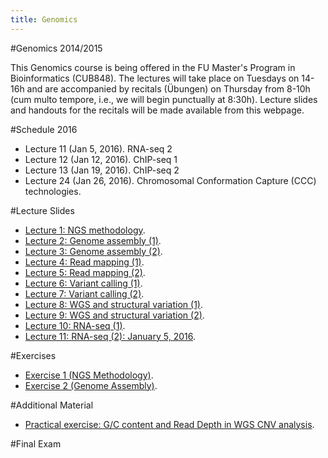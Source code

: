 ```yaml
---
title: Genomics
---
```


#Genomics 2014/2015

This Genomics course is being offered in the FU Master's Program in Bioinformatics (CUB848). The lectures will take place on Tuesdays on 14-16h and are accompanied by recitals (Übungen) on Thursday from 8-10h (cum multo tempore, i.e., we will begin punctually at 8:30h). Lecture slides and handouts for the recitals will be made available from this webpage.


#Schedule 2016
* Lecture 11 (Jan 5, 2016). RNA-seq 2
* Lecture 12 (Jan 12, 2016). ChIP-seq 1
* Lecture 13 (Jan 19, 2016). ChIP-seq 2
* Lecture 24 (Jan 26, 2016). Chromosomal Conformation Capture (CCC) technologies.


#Lecture Slides
* [Lecture 1: NGS methodology](https://github.com/charite/charite.github.io/tree/master/media/robinson/teaching/Genomics/NGS-methodology.pdf).
* [Lecture 2: Genome assembly (1)](https://github.com/charite/charite.github.io/tree/master/media/robinson/teaching/Genomics/genome-assembly1.pdf).
* [Lecture 3: Genome assembly (2)](https://github.com/charite/charite.github.io/tree/master/media/robinson/teaching/Genomics/genome-assembly2.pdf).
* [Lecture 4: Read mapping (1)](https://github.com/charite/charite.github.io/tree/master/media/robinson/teaching/Genomics/readmapping1.pdf).
* [Lecture 5: Read mapping (2)](https://github.com/charite/charite.github.io/tree/master/media/robinson/teaching/Genomics/readmapping2.pdf).
* [Lecture 6: Variant calling (1)](https://github.com/charite/charite.github.io/tree/master/media/robinson/teaching/Genomics/varcall-2013-A.pdf).
* [Lecture 7: Variant calling (2)](https://github.com/charite/charite.github.io/tree/master/media/robinson/teaching/Genomics/varcall-2013-B.pdf).
* [Lecture 8: WGS and structural variation (1)](https://github.com/charite/charite.github.io/tree/master/media/robinson/teaching/Genomics/structural-variation-2014.pdf).
* [Lecture 9: WGS and structural variation (2)](https://github.com/charite/charite.github.io/tree/master/media/robinson/teaching/Genomics/MoDIL.pdf).
* [Lecture 10: RNA-seq (1)](https://github.com/charite/charite.github.io/tree/master/media/robinson/teaching/Genomics/rnaseq1.pdf).
* [Lecture 11: RNA-seq (2): January 5, 2016](https://github.com/charite/charite.github.io/tree/master/media/robinson/teaching/Genomics/rnaseq2.pdf).


#Exercises
* [Exercise 1 (NGS Methodology)](https://github.com/charite/charite.github.io/tree/master/media/robinson/teaching/Genomics/Genomics-Exercise-1.pdf).
* [Exercise 2 (Genome Assembly)](https://github.com/charite/charite.github.io/tree/master/media/robinson/teaching/Genomics/Genomics-Exercise-2.pdf).


#Additional Material
* [Practical exercise: G/C content and Read Depth in WGS CNV analysis](https://github.com/charite/charite.github.io/tree/master/media/robinson/teaching/Genomics/CNV-Exercise.pdf).

#Final Exam